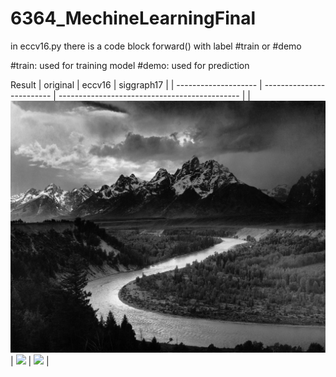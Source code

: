 # 6364_MechineLearningFinal

in eccv16.py there is a code block forward() with label #train or #demo

#train: used for training model
#demo: used for prediction


Result
| original                 | eccv16                    | siggraph17                                    |
| -------------------- | ------------------------- | --------------------------------------------- |
| ![](imgs/01.jpg) | ![](dst/_eccv16.png) | ![](dst/_siggraph17.png) |
